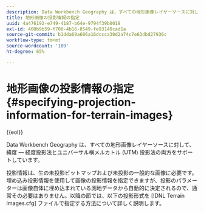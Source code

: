 ```yaml
---
description: Data Workbench Geography は、すべての地形画像レイヤーソースに対して、緯度 — 経度投影法とユニバーサル横メルカトル (UTM) 投影法の両方をサポートしています。
title: 地形画像の投影情報の指定
uuid: 4a476192-e749-4187-b64e-9794f39b0019
exl-id: 400b9b59-f700-4b16-8549-fe93140cad1a
source-git-commit: b1dda69a606a16dccca30d2a74c7e63dbd27936c
workflow-type: tm+mt
source-wordcount: '109'
ht-degree: 65%

---
```


# 地形画像の投影情報の指定{#specifying-projection-information-for-terrain-images}

{{eol}}

Data Workbench Geography は、すべての地形画像レイヤーソースに対して、緯度 — 経度投影法とユニバーサル横メルカトル (UTM) 投影法の両方をサポートしています。

投影情報は、生の未投影ビットマップおよび未投影の一般的な画像に必要です。埋め込み投影情報を使用して画像の投影情報を指定できますが、投影のパラメーターは画像自体に埋め込まれている測地データから自動的に決定されるので、通常その必要はありません。以降の節では、以下の投影形式を [!DNL Terrain Images.cfg] ファイルで指定する方法について詳しく説明します。
